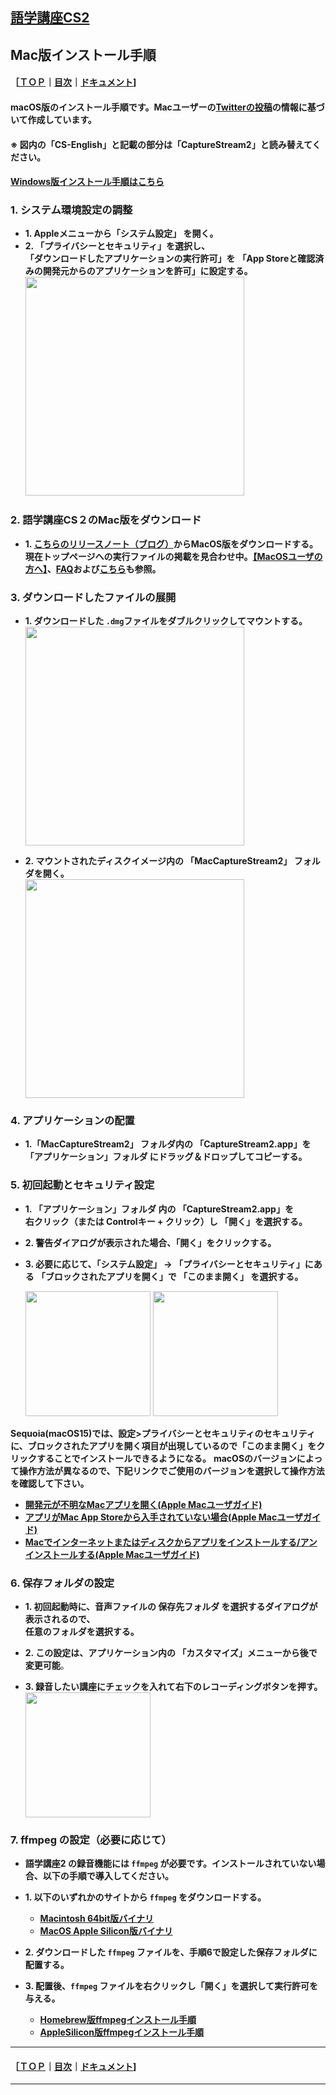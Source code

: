 ## [語学講座CS2](https://csreviser.github.io/CaptureStream2/) 
## Mac版インストール手順
#### ［[ＴＯＰ](./)**｜**[目次](./#目次)**｜**[ドキュメント](./#ドキュメント-1)]
####  macOS版のインストール手順です。Macユーザーの[Twitterの投稿](https://twitter.com/Miiaaenglish/status/1515131329112858626?s=20&t=fKw38ZN5fkIG9q911hDAFw)の情報に基づいて作成しています。        
####  ※ 図内の「CS-English」と記載の部分は「CaptureStream2」と読み替えてください。             
####  [Windows版インストール手順はこちら](https://csreviser.github.io/CaptureStream2/install_win)


### 1. システム環境設定の調整
* **1. Appleメニューから「システム設定」 を開く。**
* **2. 「プライバシーとセキュリティ」を選択し、**  
   **「ダウンロードしたアプリケーションの実行許可」を**
   **「App Storeと確認済みの開発元からのアプリケーションを許可」に設定する。**           
   <img src="https://user-images.githubusercontent.com/46049273/169676247-6b198f17-0936-4c05-8d60-fa20df507929.png" width="350"> 


### 2. 語学講座CS２のMac版をダウンロード                    
* **1. [こちらのリリースノート（ブログ）](./#実行ファイル-1)からMacOS版をダウンロードする。**
   **現在トップページへの実行ファイルの掲載を見合わせ中。[【MacOSユーザの方へ】](./macos)、[FAQ](./FAQ#macos)および[こちら](https://github.com/CSReviser/CaptureStream2/discussions/24#discussioncomment-10994101)も参照。**


### 3. ダウンロードしたファイルの展開
* **1. ダウンロードした `.dmg`ファイルをダブルクリックしてマウントする。**           
   <img src="https://github.com/user-attachments/assets/d78b566e-c92c-4dd9-8cac-a7c9b2d243a8" width="350"> 


* **2. マウントされたディスクイメージ内の 「MacCaptureStream2」 フォルダを開く。**           
   <img src="https://github.com/user-attachments/assets/2bbc63d8-ef93-49b7-9d3f-10505eecfe7c" width="350"> 




### 4. アプリケーションの配置
* **1.「MacCaptureStream2」 フォルダ内の 「CaptureStream2.app」を**  
   **「アプリケーション」フォルダ にドラッグ＆ドロップしてコピーする。**

### 5. 初回起動とセキュリティ設定
* **1. 「アプリケーション」フォルダ 内の 「CaptureStream2.app」を**  
   **右クリック（または Controlキー + クリック）し 「開く」を選択する。**
* **2. 警告ダイアログが表示された場合、「開く」をクリックする。**
* **3. 必要に応じて、「システム設定」 → 「プライバシーとセキュリティ」にある** 
   **「ブロックされたアプリを開く」で 「このまま開く」 を選択する。**

   <img src="https://github.com/user-attachments/assets/1e92a517-6da8-4ed5-bba1-9fce0a45cb9b" width="200"> 

   <img src="https://github.com/user-attachments/assets/8e1abdff-030a-44ae-b9b8-8a9b2b3db59e" width="200"> 

**Sequoia(macOS15)では、設定>プライバシーとセキュリティのセキュリティに、ブロックされたアプリを開く項目が出現しているので「このまま開く」をクリックすることでインストールできるようになる。**
**macOSのバージョンによって操作方法が異なるので、下記リンクでご使用のバージョンを選択して操作方法を確認して下さい。**
* **[開発元が不明なMacアプリを開く(Apple Macユーザガイド)](https://support.apple.com/ja-jp/guide/mac-help/mh40616/mac)**
* **[アプリがMac App Storeから入手されていない場合(Apple Macユーザガイド)](https://support.apple.com/ja-jp/guide/mac-help/mh40620/mac)**        
* **[Macでインターネットまたはディスクからアプリをインストールする/アンインストールする(Apple Macユーザガイド)](https://support.apple.com/ja-jp/guide/mac-help/mh35835/mac)**
              


### 6. 保存フォルダの設定
* **1. 初回起動時に、音声ファイルの **保存先フォルダ** を選択するダイアログが表示されるので、**  
  **任意のフォルダを選択する。**
* **2. この設定は、アプリケーション内の 「カスタマイズ」メニューから後で変更可能**。

* **3. 録音したい講座にチェックを入れて右下のレコーディングボタンを押す。**         
   <img src="https://github.com/CSReviser/CaptureStream/assets/46049273/a27f1c9e-9a01-4fd6-baa7-d52d907525d2" width="200"> 
### 7. ffmpeg の設定（必要に応じて）
* **語学講座2 の録音機能には `ffmpeg` が必要です。インストールされていない場合、以下の手順で導入してください。**

* **1. 以下のいずれかのサイトから `ffmpeg` をダウンロードする。**
   - **[Macintosh 64bit版バイナリ](https://evermeet.cx/ffmpeg/)**
   - **[MacOS Apple Silicon版バイナリ](https://www.osxexperts.net/)**
* **2. ダウンロードした `ffmpeg` ファイルを、手順6で設定した保存フォルダに配置する。**
* **3. 配置後、`ffmpeg` ファイルを右クリックし「開く」を選択して実行許可を与える。**

   * **[Homebrew版ffmpegインストール手順](https://csreviser.github.io/CaptureStream2/install_mac_ffmpeg_homebrew)**
   * **[AppleSilicon版ffmpegインストール手順](./install_mac_ffmpeg)**

---

#### ［[ＴＯＰ](./)**｜**[目次](./#目次)**｜**[ドキュメント](./#ドキュメント-1)]

*** 
 <link rel="shortcut icon" type="image/x-icon" href="https://avatars.githubusercontent.com/u/46049273?v=4">
 <meta name="twitter:image:src" content="https://avatars.githubusercontent.com/u/46049273?v=4">
